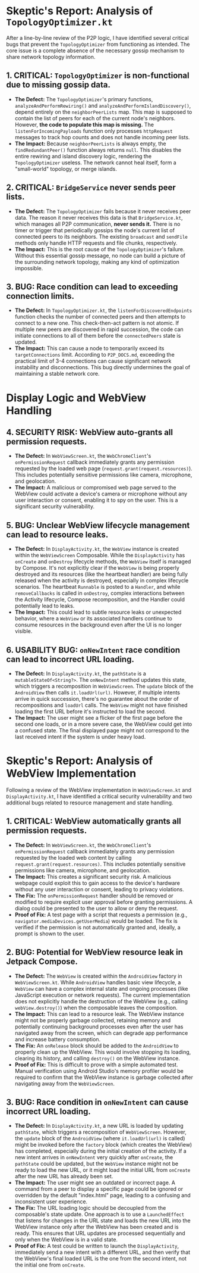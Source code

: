 # Skeptic's Report: Analysis of `TopologyOptimizer.kt`

After a line-by-line review of the P2P logic, I have identified several critical bugs that prevent the `TopologyOptimizer` from functioning as intended. The core issue is a complete absence of the necessary gossip mechanism to share network topology information.

## 1. CRITICAL: `TopologyOptimizer` is non-functional due to missing gossip data.

- **The Defect:** The `TopologyOptimizer`'s primary functions, `analyzeAndPerformRewiring()` and `analyzeAndPerformIslandDiscovery()`, depend entirely on the `neighborPeerLists` map. This map is supposed to contain the list of peers for each of the current node's neighbors. However, **the code to populate this map is missing.** The `listenForIncomingPayloads` function only processes `httpRequest` messages to track hop counts and does not handle incoming peer lists.
- **The Impact:** Because `neighborPeerLists` is always empty, the `findRedundantPeer()` function always returns `null`. This disables the entire rewiring and island discovery logic, rendering the `TopologyOptimizer` useless. The network cannot heal itself, form a "small-world" topology, or merge islands.

## 2. CRITICAL: `BridgeService` never sends peer lists.

- **The Defect:** The `TopologyOptimizer` fails because it never receives peer data. The reason it never receives this data is that `BridgeService.kt`, which manages all P2P communication, **never sends it.** There is no timer or trigger that periodically gossips the node's current list of connected peers to its neighbors. The existing `broadcast` and `sendFile` methods only handle HTTP requests and file chunks, respectively.
- **The Impact:** This is the root cause of the `TopologyOptimizer`'s failure. Without this essential gossip message, no node can build a picture of the surrounding network topology, making any kind of optimization impossible.

## 3. BUG: Race condition can lead to exceeding connection limits.

- **The Defect:** In `TopologyOptimizer.kt`, the `listenForDiscoveredEndpoints` function checks the number of connected peers and then attempts to connect to a new one. This check-then-act pattern is not atomic. If multiple new peers are discovered in rapid succession, the code can initiate connections to all of them before the `connectedPeers` state is updated.
- **The Impact:** This can cause a node to temporarily exceed its `targetConnections` limit. According to `P2P_DOCS.md`, exceeding the practical limit of 3-4 connections can cause significant network instability and disconnections. This bug directly undermines the goal of maintaining a stable network core.

# Display Logic and WebView Handling

## 4. SECURITY RISK: WebView auto-grants all permission requests.

- **The Defect:** In `WebViewScreen.kt`, the `WebChromeClient`'s `onPermissionRequest` callback immediately grants any permission requested by the loaded web page (`request.grant(request.resources)`). This includes potentially sensitive permissions like camera, microphone, and geolocation.
- **The Impact:** A malicious or compromised web page served to the WebView could activate a device's camera or microphone without any user interaction or consent, enabling it to spy on the user. This is a significant security vulnerability.

## 5. BUG: Unclear WebView lifecycle management can lead to resource leaks.

- **The Defect:** In `DisplayActivity.kt`, the `WebView` instance is created within the `WebViewScreen` Composable. While the `DisplayActivity` has `onCreate` and `onDestroy` lifecycle methods, the `WebView` itself is managed by Compose. It's not explicitly clear if the `WebView` is being properly destroyed and its resources (like the heartbeat handler) are being fully released when the activity is destroyed, especially in complex lifecycle scenarios. The heartbeat `Runnable` is posted to a `Handler`, and while `removeCallbacks` is called in `onDestroy`, complex interactions between the Activity lifecycle, Compose recomposition, and the Handler could potentially lead to leaks.
- **The Impact:** This could lead to subtle resource leaks or unexpected behavior, where a `WebView` or its associated handlers continue to consume resources in the background even after the UI is no longer visible.

## 6. USABILITY BUG: `onNewIntent` race condition can lead to incorrect URL loading.

- **The Defect:** In `DisplayActivity.kt`, the `pathState` is a `mutableStateOf<String?>`. The `onNewIntent` method updates this state, which triggers a recomposition in `WebViewScreen`. The `update` block of the `AndroidView` then calls `it.loadUrl(url)`. However, if multiple intents arrive in quick succession, there's no guarantee about the order of recompositions and `loadUrl` calls. The `WebView` might not have finished loading the first URL before it's instructed to load the second.
- **The Impact:** The user might see a flicker of the first page before the second one loads, or in a more severe case, the WebView could get into a confused state. The final displayed page might not correspond to the last received intent if the system is under heavy load.
# Skeptic's Report: Analysis of WebView Implementation

Following a review of the WebView implementation in `WebViewScreen.kt` and `DisplayActivity.kt`, I have identified a critical security vulnerability and two additional bugs related to resource management and state handling.

## 1. CRITICAL: WebView automatically grants all permission requests.

- **The Defect:** In `WebViewScreen.kt`, the `WebChromeClient`'s `onPermissionRequest` callback immediately grants any permission requested by the loaded web content by calling `request.grant(request.resources)`. This includes potentially sensitive permissions like camera, microphone, and geolocation.
- **The Impact:** This creates a significant security risk. A malicious webpage could exploit this to gain access to the device's hardware without any user interaction or consent, leading to privacy violations.
- **The Fix:** The `onPermissionRequest` handler should be removed or modified to require explicit user approval before granting permissions. A dialog could be presented to the user to allow or deny the request.
- **Proof of Fix:** A test page with a script that requests a permission (e.g., `navigator.mediaDevices.getUserMedia`) would be loaded. The fix is verified if the permission is not automatically granted and, ideally, a prompt is shown to the user.

## 2. BUG: Potential for WebView resource leak in Jetpack Compose.

- **The Defect:** The `WebView` is created within the `AndroidView` factory in `WebViewScreen.kt`. While `AndroidView` handles basic view lifecycle, a `WebView` can have a complex internal state and ongoing processes (like JavaScript execution or network requests). The current implementation does not explicitly handle the destruction of the WebView (e.g., calling `webView.destroy()`) when the composable leaves the composition.
- **The Impact:** This can lead to a resource leak. The WebView instance might not be properly garbage collected, retaining memory and potentially continuing background processes even after the user has navigated away from the screen, which can degrade app performance and increase battery consumption.
- **The Fix:** An `onRelease` block should be added to the `AndroidView` to properly clean up the WebView. This would involve stopping its loading, clearing its history, and calling `destroy()` on the WebView instance.
- **Proof of Fix:** This is difficult to prove with a simple automated test. Manual verification using Android Studio's memory profiler would be required to confirm that the WebView instance is garbage collected after navigating away from the `WebViewScreen`.

## 3. BUG: Race condition in `onNewIntent` can cause incorrect URL loading.

- **The Defect:** In `DisplayActivity.kt`, a new URL is loaded by updating `pathState`, which triggers a recomposition of `WebViewScreen`. However, the `update` block of the `AndroidView` (where `it.loadUrl(url)` is called) might be invoked before the `factory` block (which creates the WebView) has completed, especially during the initial creation of the activity. If a new intent arrives in `onNewIntent` very quickly after `onCreate`, the `pathState` could be updated, but the `WebView` instance might not be ready to load the new URL, or it might load the initial URL from `onCreate` after the new URL has already been set.
- **The Impact:** The user might see an outdated or incorrect page. A command from a peer to display a specific page could be ignored or overridden by the default "index.html" page, leading to a confusing and inconsistent user experience.
- **The Fix:** The URL loading logic should be decoupled from the composable's state update. One approach is to use a `LaunchedEffect` that listens for changes in the URL state and loads the new URL into the WebView instance only after the WebView has been created and is ready. This ensures that URL updates are processed sequentially and only when the WebView is in a valid state.
- **Proof of Fix:** A test could be written to launch the `DisplayActivity`, immediately send a new intent with a different URL, and then verify that the WebView's final loaded URL is the one from the second intent, not the initial one from `onCreate`.
